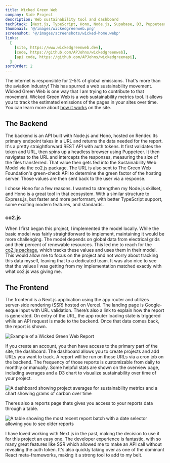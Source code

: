 ```yaml
---
title: Wicked Green Web
company: Side Project
description: Web sustainability tool and dashboard
techStack: [Next.js, TypeScript, Hono, Node.js, Supabase, D3, Puppeteer, Figma]
thumbnail: '@/images/wickedgreenweb.png'
screenshot: '@/images/screenshots/wicked-home.webp'
links:
  [
    [site, https://www.wickedgreenweb.dev],
    [code, https://github.com/APJohns/wickedgreenweb],
    [api code, https://github.com/APJohns/wickedgreenapi],
  ]
sortOrder: 2
---
```


The internet is responsible for 2-5% of global emissions. That's more than the aviation industry! This has spurred a web sustainability movement. Wicked Green Web is one way that I am trying to contribute to that movement. Wicked Green Web is a web sustainability metrics tool. It allows you to track the estimated emissions of the pages in your sites over time. You can learn more about [how it works](https://www.wickedgreenweb.dev/how-it-works) on the site.

## The Backend

The backend is an API built with Node.js and Hono, hosted on Render. Its primary endpoint takes in a URL and returns the data needed for the report. It's a pretty straightforward REST API with auth tokens. It first validates the token and URL, then spins up a headless browser using Puppeteer. It then navigates to the URL and intercepts the responses, measuring the size of the files transferred. That value then gets fed into the Sustainability Web Model via the co2.js package. The URL is also sent to The Green Web Foundation's green-check API to determine the green factor of the hosting server. Those values are then sent back to the user via a response.

I chose Hono for a few reasons. I wanted to strengthen my Node.js skillset, and Hono is a great tool in that ecosystem. With a similar structure to Express.js, but faster and more performant, with better TypeScript support, some exciting modern features, and standards.

### co2.js

When I first began this project, I implemented the model locally. While the basic model was fairly straightforward to implement, maintaining it would be more challenging. The model depends on global data from electrical grids and their percent of renewable resources. This led me to reach for the [co2.js package](https://www.thegreenwebfoundation.org/co2-js/), which tracks these values and uses them in their model. This would allow me to focus on the project and not worry about tracking this data myself, leaving that to a dedicated team. It was also nice to see that the values I was getting from my implementation matched exactly with what co2.js was giving me.

## The Frontend

The frontend is a Next.js application using the app router and utilizes server-side rendering (SSR) hosted on Vercel. The landing page is Google-esque input with URL validation. There’s also a link to explain how the report is generated. On entry of the URL, the app router loading state is triggered while an API request is made to the backend. Once that data comes back, the report is shown.

![Example of a Wicked Green Web Report](@/images/screenshots/wicked-report.webp)

If you create an account, you then have access to the primary part of the site, the dashboard. The dashboard allows you to create projects and add URLs you want to track. A report will be run on those URLs via a cron job on the backend. The frequency of those reports is customizable from daily to monthly or manually. Some helpful stats are shown on the overview page, including averages and a D3 chart to visualize sustainability over time of your project.

![A dashboard showing project averages for sustainability metrics and a chart showing grams of carbon over time](@/images/screenshots/wicked-overview.png)

Theres also a reports page thats gives you access to your reports data through a table.

![A table showing the most recent report batch with a date selector allowing you to see older reports](@/images/screenshots/wicked-reports.png)

I have loved working with Next.js in the past, making the decision to use it for this project an easy one. The developer experience is fantastic, with so many great features like SSR which allowed me to make an API call without revealing the auth token. It's also quickly taking over as one of the dominant React meta-frameworks, making it a strong tool to add to my belt.
